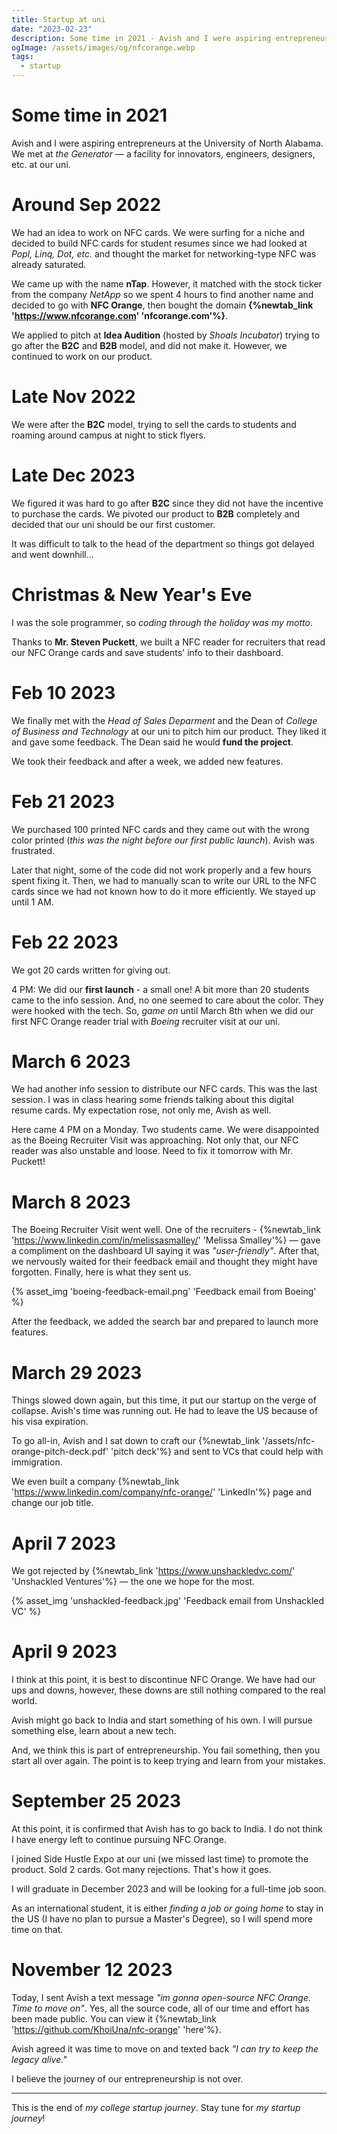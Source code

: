 ```yaml
---
title: Startup at uni
date: "2023-02-23"
description: Some time in 2021 - Avish and I were aspiring entrepreneurs at the University of North Alabama. We met at the Generator - a facility for innovators, engineers, designers, etc. at our uni
ogImage: /assets/images/og/nfcorange.webp
tags:
  - startup
---
```


# Some time in 2021

Avish and I were aspiring entrepreneurs at the University of North Alabama. We met at _the Generator_ &mdash; a facility for innovators, engineers, designers, etc. at our uni.

# Around Sep 2022

We had an idea to work on NFC cards. We were surfing for a niche and decided to build NFC cards for student resumes since we had looked at _Popl, Linq, Dot, etc._ and thought the market for networking-type NFC was already saturated.

We came up with the name **nTap**. However, it matched with the stock ticker from the company _NetApp_ so we spent 4 hours to find another name and decided to go with **NFC Orange**, then bought the domain **{%newtab_link 'https://www.nfcorange.com' 'nfcorange.com'%}**.

We applied to pitch at **Idea Audition** (hosted by _Shoals Incubator_) trying to go after the **B2C** and **B2B** model, and did not make it. However, we continued to work on our product.

# Late Nov 2022

We were after the **B2C** model, trying to sell the cards to students and roaming around campus at night to stick flyers.

# Late Dec 2023

We figured it was hard to go after **B2C** since they did not have the incentive to purchase the cards. We pivoted our product to **B2B** completely and decided that our uni should be our first customer.

It was difficult to talk to the head of the department so things got delayed and went downhill...

# Christmas & New Year's Eve

I was the sole programmer, so _coding through the holiday was my motto_.

Thanks to **Mr. Steven Puckett**, we built a NFC reader for recruiters that read our NFC Orange cards and save students' info to their dashboard.

# Feb 10 2023

We finally met with the _Head of Sales Deparment_ and the Dean of _College of Business and Technology_ at our uni to pitch him our product. They liked it and gave some feedback. The Dean said he would **fund the project**.

We took their feedback and after a week, we added new features.

# Feb 21 2023

We purchased 100 printed NFC cards and they came out with the wrong color printed (_this was the night before our first public launch_). Avish was frustrated.

Later that night, some of the code did not work properly and a few hours spent fixing it. Then, we had to manually scan to write our URL to the NFC cards since we had not known how to do it more efficiently. We stayed up until 1 AM.

# Feb 22 2023

We got 20 cards written for giving out.

4 PM: We did our **first launch** - a small one! A bit more than 20 students came to the info session. And, no one seemed to care about the color. They were hooked with the tech. So, _game on_ until March 8th when we did our first NFC Orange reader trial with _Boeing_ recruiter visit at our uni.

# March 6 2023

We had another info session to distribute our NFC cards. This was the last session. I was in class hearing some friends talking about this digital resume cards. My expectation rose, not only me, Avish as well.

Here came 4 PM on a Monday. Two students came. We were disappointed as the Boeing Recruiter Visit was approaching. Not only that, our NFC reader was also unstable and loose. Need to fix it tomorrow with Mr. Puckett!

# March 8 2023

The Boeing Recruiter Visit went well. One of the recruiters - {%newtab_link 'https://www.linkedin.com/in/melissasmalley/' 'Melissa Smalley'%} &mdash; gave a compliment on the dashboard UI saying it was _"user-friendly"_. After that, we nervously waited for their feedback email and thought they might have forgotten. Finally, here is what they sent us.

{% asset_img 'boeing-feedback-email.png' 'Feedback email from Boeing' %}

After the feedback, we added the search bar and prepared to launch more features.

# March 29 2023

Things slowed down again, but this time, it put our startup on the verge of collapse. Avish's time was running out. He had to leave the US because of his visa expiration.

To go all-in, Avish and I sat down to craft our {%newtab_link '/assets/nfc-orange-pitch-deck.pdf' 'pitch deck'%} and sent to VCs that could help with immigration.

We even built a company {%newtab_link 'https://www.linkedin.com/company/nfc-orange/' 'LinkedIn'%} page and change our job title.

# April 7 2023

We got rejected by {%newtab_link 'https://www.unshackledvc.com/' 'Unshackled Ventures'%} &mdash; the one we hope for the most.

{% asset_img 'unshackled-feedback.jpg' 'Feedback email from Unshackled VC' %}

# April 9 2023

I think at this point, it is best to discontinue NFC Orange. We have had our ups and downs, however, these downs are still nothing compared to the real world.

Avish might go back to India and start something of his own. I will pursue something else, learn about a new tech.

And, we think this is part of entrepreneurship. You fail something, then you start all over again. The point is to keep trying and learn from your mistakes.

# September 25 2023

At this point, it is confirmed that Avish has to go back to India. I do not think I have energy left to continue pursuing NFC Orange.

I joined Side Hustle Expo at our uni (we missed last time) to promote the product. Sold 2 cards. Got many rejections. That's how it goes.

I will graduate in December 2023 and will be looking for a full-time job soon.

As an international student, it is either _finding a job or going home_ to stay in the US (I have no plan to pursue a Master's Degree), so I will spend more time on that.

# November 12 2023

Today, I sent Avish a text message _"im gonna open-source NFC Orange. Time to move on"_. Yes, all the source code, all of our time and effort has been made public. You can view it {%newtab_link 'https://github.com/KhoiUna/nfc-orange' 'here'%}.

Avish agreed it was time to move on and texted back _"I can try to keep the legacy alive."_

I believe the journey of our entrepreneurship is not over.

---

This is the end of _my college startup journey_. Stay tune for _my startup journey_!
